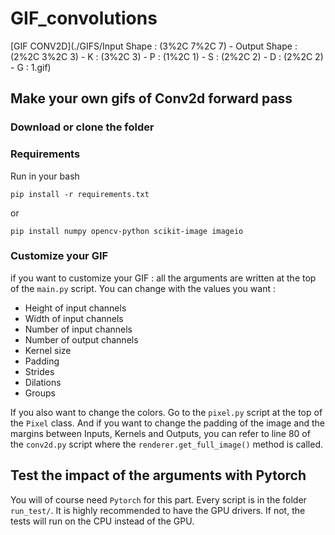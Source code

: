 # GIF_convolutions

[GIF CONV2D](./GIFS/Input Shape : (3%2C 7%2C 7) - Output Shape : (2%2C 3%2C 3) - K : (3%2C 3) - P : (1%2C 1) - S : (2%2C 2) - D : (2%2C 2) - G : 1.gif)

## Make your own gifs of Conv2d forward pass 

### Download or clone the folder

### Requirements

Run in your bash 
```
pip install -r requirements.txt
```

or 
```
pip install numpy opencv-python scikit-image imageio
```
### Customize your GIF
if you want to customize your GIF :  all the arguments are written at the top of the `main.py` script.
You can change with the values you want :
  - Height of input channels
  - Width of input channels
  - Number of input channels
  - Number of output channels
  - Kernel size
  - Padding 
  - Strides
  - Dilations
  - Groups

If you also want to change the colors. Go to the `pixel.py` script at the top of the `Pixel` class. 
And if you want to change the padding of the image and the margins between Inputs, Kernels and Outputs, you can refer to line 80 of the `conv2d.py` script where the `renderer.get_full_image()` method is called.

## Test the impact of the arguments with Pytorch

You will of course need `Pytorch` for this part. Every script is in the folder `run_test/`. It is highly recommended to have the GPU drivers. If not, the tests will run on the CPU instead of the GPU.
